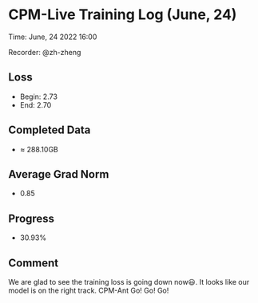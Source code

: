 
# CPM-Live Training Log (June, 24)

Time: June, 24 2022 16:00

Recorder: @zh-zheng

## Loss
- Begin: 2.73
- End: 2.70  
	
## Completed Data
- $\approx$ 288.10GB

## Average Grad Norm
- 0.85

## Progress
- 30.93%

## Comment

We are glad to see the training loss is going down now😃. It looks like our model is on the right track. CPM-Ant Go! Go! Go!

